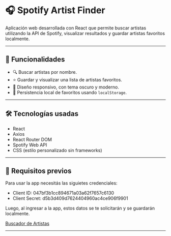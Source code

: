 # 🎧 Spotify Artist Finder

Aplicación web desarrollada con React que permite buscar artistas utilizando la API de Spotify, visualizar resultados y guardar artistas favoritos localmente.

---

## 🚀 Funcionalidades

- 🔍 Buscar artistas por nombre.
- ⭐ Guardar y visualizar una lista de artistas favoritos.
- 📱 Diseño responsivo, con tema oscuro y moderno.
- 💾 Persistencia local de favoritos usando `localStorage`.

---

## 🛠 Tecnologías usadas

- React
- Axios
- React Router DOM
- Spotify Web API
- CSS (estilo personalizado sin frameworks)

---
## 🔑 Requisitos previos

Para usar la app necesitás las siguietes credenciales: 

- Client ID: 047bf3b1cc894671a03a62f7657c6130
- Client Secret: d5b3d409d7624404960ac4ce906f9901

Luego, al ingresar a la app, estos datos se te solicitarán y se guardarán localmente.

[Buscador de Artistas]((https://buscadordeartistas.netlify.app))

---
